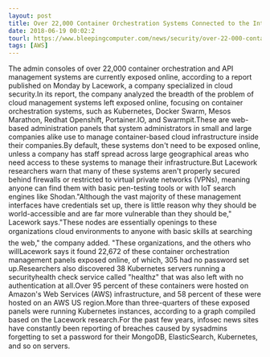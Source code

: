 ```yaml
---
layout: post
title: Over 22,000 Container Orchestration Systems Connected to the Internet
date: 2018-06-19 00:02:2
tourl: https://www.bleepingcomputer.com/news/security/over-22-000-container-orchestration-systems-connected-to-the-internet/
tags: [AWS]
---
```

The admin consoles of over 22,000 container orchestration and API management systems are currently exposed online, according to a report published on Monday by Lacework, a company specialized in cloud security.In its report, the company analyzed the breadth of the problem of cloud management systems left exposed online, focusing on container orchestration systems, such as Kubernetes, Docker Swarm, Mesos Marathon, Redhat Openshift, Portainer.IO, and Swarmpit.These are web-based administration panels that system administrators in small and large companies alike use to manage container-based cloud infrastructure inside their companies.By default, these systems don't need to be exposed online, unless a company has staff spread across large geographical areas who need access to these systems to manage their infrastructure.But Lacework researchers warn that many of these systems aren't properly secured behind firewalls or restricted to virtual private networks (VPNs), meaning anyone can find them with basic pen-testing tools or with IoT search engines like Shodan."Although the vast majority of these management interfaces have credentials set up, there is little reason why they should be world-accessible and are far more vulnerable than they should be," Lacework says."These nodes are essentially openings to these organizations cloud environments to anyone with basic skills at searching the web," the company added. "These organizations, and the others who willLacework says it found 22,672 of these container orchestration management panels exposed online, of which, 305 had no password set up.Researchers also discovered 38 Kubernetes servers running a securityhealth check service called "healthz" that was also left with no authentication at all.Over 95 percent of these containers were hosted on Amazon's Web Services (AWS) infrastructure, and 58 percent of these were hosted on an AWS US region.More than three-quarters of these exposed panels were running Kubernetes instances, according to a graph compiled based on the Lacework research.For the past few years, infosec news sites have constantly been reporting of breaches caused by sysadmins forgetting to set a password for their MongoDB, ElasticSearch, Kubernetes, and so on servers.